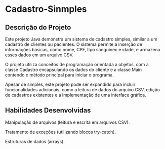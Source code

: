 # Cadastro-Sinmples
## Descrição do Projeto
Este projeto Java demonstra um sistema de cadastro simples, similar a um cadastro de clientes ou pacientes. O sistema permite a inserção de informações básicas, como nome, CPF, tipo sanguíneo e idade, e armazena esses dados em um arquivo CSV.

O projeto utiliza conceitos de programação orientada a objetos, com a classe Cadastro encapsulando os dados do cliente e a classe Main contendo o método principal para iniciar o programa.

Apesar de simples, este projeto pode ser expandido para incluir funcionalidades adicionais, como a leitura de dados do arquivo CSV, edição de cadastros existentes e a implementação de uma interface gráfica.

## Habilidades Desenvolvidas
Manipulação de arquivos (leitura e escrita em arquivos CSV).

Tratamento de exceções (utilizando blocos try-catch).

Estruturas de dados (arrays).
